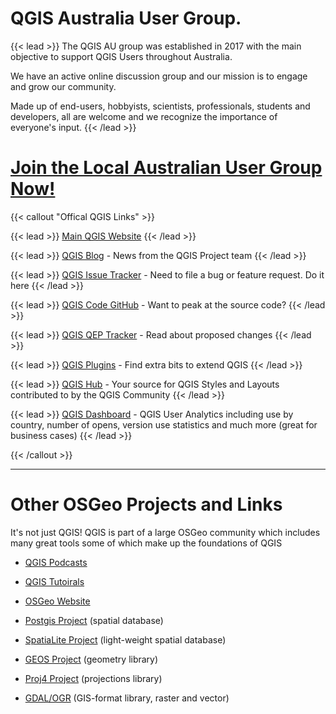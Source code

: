 # QGIS Australia User Group.


{{< lead >}}
The QGIS AU group was established in 2017 with the main objective to support QGIS Users throughout Australia. 

We have an active online discussion group and our mission is to engage and grow our community. 

Made up of end-users, hobbyists, scientists, professionals, students and developers, all are welcome and we recognize the importance of everyone's input.
{{< /lead >}}

# **[Join the Local Australian User Group Now!](https://groups.google.com/g/australian-qgis-user-group?pli=1)**


{{< callout "Offical QGIS Links" >}}


{{< lead >}}
[Main QGIS Website](http://www.qgis.org/)
{{< /lead >}}

{{< lead >}}
 [QGIS Blog](http://blog.qgis.org/) - News from the QGIS Project team
{{< /lead >}}

{{< lead >}}
 [QGIS Issue Tracker](http://hub.qgis.org/) -
Need to file a bug or feature request. Do it here
{{< /lead >}}

{{< lead >}}
 [QGIS Code GitHub](https://github.com/qgis/) - Want to peak at the source code?
{{< /lead >}}

{{< lead >}}
 [QGIS QEP Tracker](https://github.com/qgis/QGIS-Enhancement-Proposals/issues) - Read about proposed changes
{{< /lead >}}

{{< lead >}}
 [QGIS Plugins](https://plugins.qgis.org/plugins/) - Find extra bits to extend QGIS
{{< /lead >}}

{{< lead >}}
[QGIS Hub](http://qgis-hub.fast-page.org/?i=1) - Your source for QGIS Styles and Layouts contributed to by the QGIS Community
{{< /lead >}}

{{< lead >}}
[QGIS Dashboard](https://feed.qgis.org/metabase/public/dashboard/df81071d-4c75-45b8-a698-97b8649d7228) - QGIS User Analytics including use by country, number of opens, version use statistics and much more (great for business cases)
{{< /lead >}}

{{< /callout >}}

<hr/>

# Other OSGeo Projects and Links

It's not just QGIS! QGIS is part of a large OSGeo community which includes many great tools some of which make up the foundations of QGIS

- [QGIS Podcasts](http://qgispodcast.libsyn.com/)
- [QGIS Tutoirals](https://www.qgistutorials.com/en/)
- [OSGeo Website](http://www.osgeo.org/)
- [Postgis Project](http://www.postgis.org/) (spatial database)
- [SpatiaLite Project](http://www.gaia-gis.it/gaia-sins/index.html) (light-weight spatial database)

- [GEOS Project](http://trac.osgeo.org/geos/) (geometry library)
- [Proj4 Project](http://trac.osgeo.org/proj/) (projections library)
- [GDAL/OGR](http://www.gdal.org/) (GIS-format library, raster and vector)
